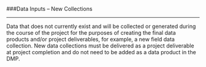 ###Data Inputs – New Collections

---

Data that does not currently exist and will be collected or generated during the course of the project for the purposes of
creating the final data products and/or project deliverables, for example, a new field data collection. New data collections
must be delivered as a project deliverable at project completion and do not need to be added as a data product in the DMP.